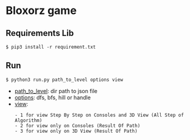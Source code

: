# Bloxorz game
## Requirements Lib
```
$ pip3 install -r requirement.txt
```
## Run
```
$ python3 run.py path_to_level options view
```
* [path_to_level](): dir path to json file
* [options](): dfs, bfs, hill or handle
* [view]():
    ```
    - 1 for view Step By Step on Consoles and 3D View (All Step of Algorithm)
    - 2 for view only on Consoles (Result Of Path)
    - 3 for view only on 3D View (Result Of Path)
```
